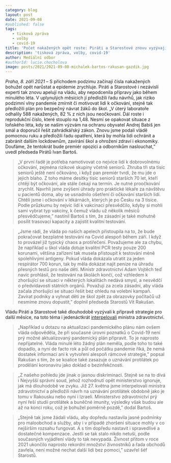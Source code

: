 ```yaml
---
category: blog
layout: post
date: 2021-09-08
#published: false
tags: 
   - tisková zpráva
   - volby
   - covid-19
title: 'Počet nakažených opět roste: Piráti a Starostové znovu vyzývají vládu k přípravě a předkládají návrhy na ochranu obyvatel, motivaci k očkování i zajištění bezpečného provozu škol či obchodů'
description: 'tisková zpráva, volby, covid-19'
author: Mediální odbor
#authorId: lucie.chocholova
image: posts/2021/2021-09-08-michalek-bartos-rakusan-gazdik.jpg
---
```


*Praha, 8. září 2021* – S příchodem podzimu začínají čísla nakažených bohužel opět narůstat a epidemie zrychluje. Piráti a Starostové i nezávislí experti tak znovu apelují na vládu, aby nepodcenila přípravy jako během minulého léta. V uplynulých měsících jí předložili řadu návrhů, jak riziko podzimní vlny pandemie zmírnit či motivovat lidi k očkování, stejně tak předložili plán pro bezpečný návrat žáků do škol. „V úterý laboratoře odhalily 588 nakažených, 82 % z nich jsou neočkovaní. Dál roste i reprodukční číslo, které stouplo na 1,48. Nesmí se opakovat situace z loňského léta, kdy se našim výzvám na ochranu obyvatel Andrej Babiš jen smál a doporučil řešit zahrádkářský zákon. Znovu jsme podali vládě pomocnou ruku a předložili řadu opatření, která by mohla lidi ochránit a zabránit dalším lockdownům, zavírání škol a ohrožení zdraví i ekonomiky. Doufáme, že tentokrát bude premiér opozici a odborníkům naslouchat,” uvedl předseda Pirátů Ivan Bartoš.

> „V první řadě je potřeba namotivovat co nejvíce lidí k dobrovolnému očkování, zejména rizikové skupiny včetně seniorů. Zhruba tři sta tisíc seniorů ještě není očkováno, i když pan premiér tvrdí, že mu jde o jejich blaho. Z toho máme desítky tisíc seniorů starších 70 let, kteří chtějí být očkování, ale stále čekají na termín. Je nutné proočkování zrychlit. Navrhli jsme zvýšení úhrady pro praktické lékaře za návštěvu u pacientů doma, aby se usnadnilo ošetření či očkování starších lidí. Chtěli jsme i očkování v lékárnách, kterých je po Česku na 3 tisíce. Podle průzkumu by nejvíc lidí k vakcinaci přesvědčilo, kdyby si mohli sami vybrat typ vakcíny, k čemuž vládu už několik měsíců přesvědčujeme,” nastínil Bartoš s tím, že zásadní je také mohutně posílit trasovací kapacity a zajistit kvalitní testování. 

> „Jsme rádi, že vláda po našich apelech přistoupila na to, že bude pokračovat bezplatné testování na Covid alespoň během září. I když to provázel již typický chaos a protiřečení. Považujeme ale za chybu, že například u škol vláda dotuje kvalitní PCR testy pouze 200 korunami, většina zařízení tak musela přistoupit k testování méně spolehlivými antigeny. Pokud vláda dokázala utratit za jeden respirátor 700 korun, tak by měla dokázat najít peníze na úhradu přesných testů pro naše děti. Ministr zdravotnictví Adam Vojtěch teď navíc prohlásil, že testování na školách končí, což vzhledem k zhoršující se situaci v některých lokalitách nedává smysl, a nesvědčí o předvídavosti státních orgánů. Považuji za zcela zásadní, aby vláda začala zhoršující se situaci řešit bez ohledu na volební kampaň. Zavírat podniky a vyhnat děti ze škol zpět za obrazovky počítačů už nesmíme znovu dopustit,” doplnil předseda Starostů Vít Rakušan.

Vládu Piráti a Starostové také dlouhodobě vyzývali k přípravě strategie pro další měsíce, na toto téma i jedenáctkrát [interpelovali](https://drive.google.com/file/d/1Ov7Xok7hqSIBo1bGtushhM1WK8UJTG9-/view) ministra zdravotnictví.

> „Například u dotazu na aktualizaci pandemického plánu nám ovšem vláda odpověděla, že při současné úrovni poznatků o Covid-19 není prý možné aktualizovaný pandemický plán připravit. To je naprosto nepřijatelné. Vláda minulé léto žádný plán neměla, podle toho to také dopadlo, a nyní de facto rok a půl od počátku pandemie říká, že nemá dostatek informací ani k vytvoření alespoň rámcové strategie,” popsal Rakušan s tím, že se koalice také zasazuje o uznávání protilátek po prodělání koronaviru jako doklad o bezinfekčnosti. 

> „Z našeho pohledu jde jinak o jasnou diskriminaci. Stejně se na to dívá i Nejvyšší správní soud, jehož rozhodnutí opět ministerstvo ignoruje, jak má dlouhodobě ve zvyku. Již 27. května jsme interpelovali ministra zdravotnictví a předložili návrh na uznávání protilátek obdobně jako je tomu v Rakousku nebo nyní i Izraeli. Ministerstvo zdravotnictví prý nyní řeší studii protilátek a buněčné imunity, výsledky však budou ale až na konci roku, což je bohužel poměrně pozdě,” dodal Bartoš. 

> „Stejně tak jsme žádali vládu, aby dopředu nastavila jasné podmínky pro maloobchod a služby, aby i v případě zhoršení situace mohly v co nejširším rozsahu fungovat. A s tím dopředu nastavit i spravedlivé a dostatečné kompenzace. Jestli se tak stalo nikdo netuší, podle současných vyjádření vlády to tak nevypadá. Živnost přitom v roce 2021 ukončilo naprosto rekordní množství živnostníků a řada obchodů zavřela, není možné nechat další lidi bez pomoci,” uzavřel šéf Starostů.

 
